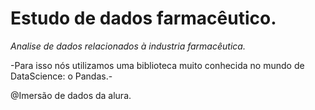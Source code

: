 # Estudo de dados farmacêutico.

*Analise de dados relacionados à industria farmacêutica.*

  -Para isso nós utilizamos uma biblioteca muito conhecida no mundo de DataScience: o Pandas.-
  
@Imersão de dados da alura.

